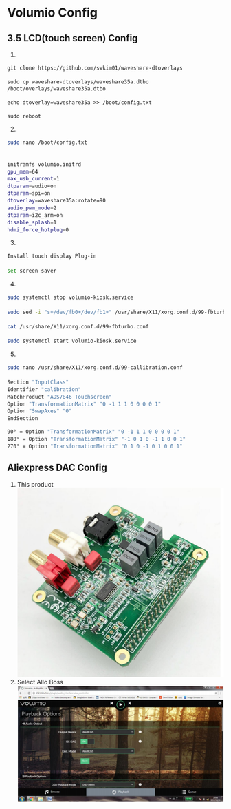 # Volumio Config

## 3.5 LCD\(touch screen\) Config

1.

```
git clone https://github.com/swkim01/waveshare-dtoverlays

sudo cp waveshare-dtoverlays/waveshare35a.dtbo /boot/overlays/waveshare35a.dtbo

echo dtoverlay=waveshare35a >> /boot/config.txt

sudo reboot
```

2.

```bash
sudo nano /boot/config.txt
​

initramfs volumio.initrd
gpu_mem=64
max_usb_current=1
dtparam=audio=on
dtparam=spi=on
dtoverlay=waveshare35a:rotate=90
audio_pwm_mode=2
dtparam=i2c_arm=on
disable_splash=1
hdmi_force_hotplug=0
```

3.

```bash
Install touch display Plug-in

set screen saver
```

4.

```bash
sudo systemctl stop volumio-kiosk.service

sudo sed -i "s+/dev/fb0+/dev/fb1+" /usr/share/X11/xorg.conf.d/99-fbturbo.conf

cat /usr/share/X11/xorg.conf.d/99-fbturbo.conf

sudo systemctl start volumio-kiosk.service
```

5.

```bash
sudo nano /usr/share/X11/xorg.conf.d/99-callibration.conf

​Section "InputClass"
Identifier "calibration"
MatchProduct "ADS7846 Touchscreen"
Option "TransformationMatrix" "0 -1 1 1 0 0 0 0 1"
Option "SwapAxes" "0"
EndSection
```

```bash
90° = Option "TransformationMatrix" "0 -1 1 1 0 0 0 0 1"
180° = Option "TransformationMatrix" "-1 0 1 0 -1 1 0 0 1"
270° = Option "TransformationMatrix" "0 1 0 -1 0 1 0 0 1"
```

## Aliexpress DAC Config

1. This product 
![1](volumio-config-pic/volumio-config-000.png)  
2. Select Allo Boss
![2](volumio-config-pic/volumio-config-001.png)  
